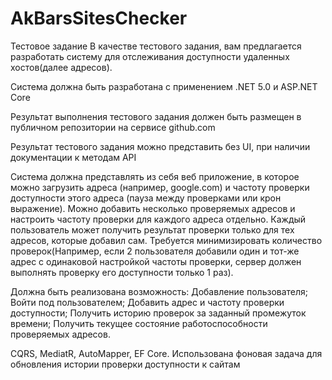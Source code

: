 # AkBarsSitesChecker
Тестовое задание
В качестве тестового задания, вам предлагается разработать систему для отслеживания доступности удаленных хостов(далее адресов).

Система должна быть разработана с применением .NET 5.0 и ASP.NET Core

Результат выполнения тестового задания должен быть размещен в публичном репозитории на сервисе github.com

Результат тестового задания можно представить без UI, при наличии документации к методам API

Система должна представлять из себя веб приложение, в которое можно загрузить адреса (например, google.com) и частоту проверки доступности этого адреса (пауза между проверками или крон выражение). 
Можно добавить несколько проверяемых адресов и настроить частоту проверки для каждого адреса отдельно. Каждый пользователь может получить результат проверки только для тех адресов, которые добавил сам. Требуется минимизировать количество проверок(Например, если 2 пользователя добавили один и тот-же адрес с одинаковой настройкой частоты проверки, сервер должен выполнять проверку его доступности только 1 раз).

Должна быть реализована возможность:
Добавление пользователя;
Войти под пользователем;
Добавить адрес и частоту проверки доступности;
Получить историю проверок за заданный промежуток времени;
Получить текущее состояние работоспособности проверяемых адресов.

CQRS, MediatR, AutoMapper, EF Core. Использована фоновая задача для обновления истории проверки доступности к сайтам
